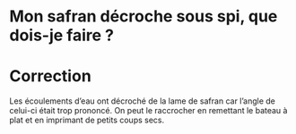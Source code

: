 # Mon safran décroche sous spi, que dois-je faire ?

# Correction

Les écoulements d’eau ont décroché de la lame de safran car l’angle de celui-ci était trop prononcé.
On peut le raccrocher en remettant le bateau à plat et en imprimant de petits coups secs.
